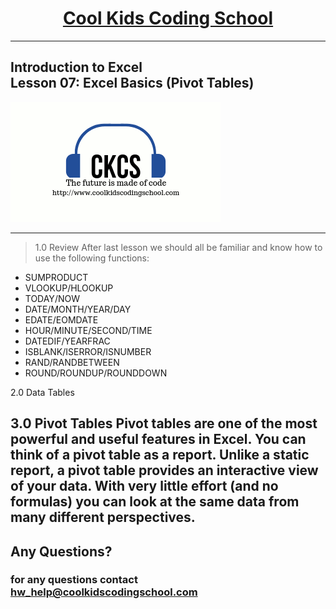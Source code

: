 # <center>**[Cool Kids Coding School](https://www.coolkidscodingschool.com)**</center>
---
## Introduction to Excel<br> Lesson 07: Excel Basics (Pivot Tables)

![alt text][logo]

[logo]: ./images/ckcslogo.png

---

> 1.0 Review
After last lesson we should all be familiar and know how to use the following functions:
+ SUMPRODUCT
+ VLOOKUP/HLOOKUP
+ TODAY/NOW
+ DATE/MONTH/YEAR/DAY
+ EDATE/EOMDATE
+ HOUR/MINUTE/SECOND/TIME
+ DATEDIF/YEARFRAC
+ ISBLANK/ISERROR/ISNUMBER
+ RAND/RANDBETWEEN
+ ROUND/ROUNDUP/ROUNDDOWN

2.0 Data Tables

3.0 Pivot Tables
Pivot tables are one of the most powerful and useful features in Excel.  You can think of a pivot table as a report.  Unlike a static report, a pivot table provides an interactive view of your data.  With very little effort (and no formulas) you can look at the same data from many different perspectives.  
---

## **Any Questions?**

### **for any questions contact hw_help@coolkidscodingschool.com**
